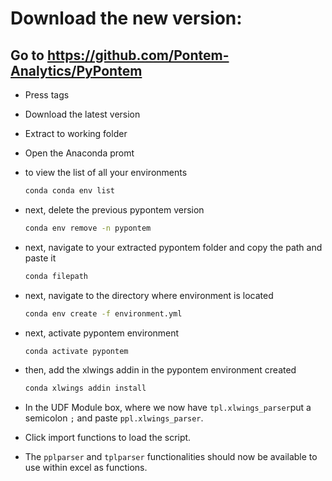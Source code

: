 # Download the new version:
## Go to https://github.com/Pontem-Analytics/PyPontem
- Press tags
- Download the latest version
- Extract to working folder
- Open the Anaconda promt

- to view the list of all your environments

    ```sh
    conda conda env list
    ```

- next, delete the previous pypontem version

    ```sh
    conda env remove -n pypontem
    ```
- next, navigate to your extracted pypontem folder and copy the path and paste it  

    ```sh
    conda filepath 
    ```

- next, navigate to the directory where environment is located

    ```sh
    conda env create -f environment.yml
    ```

- next, activate pypontem environment

    ```sh
    conda activate pypontem
    ```

- then, add the xlwings addin in the pypontem environment created

    ```sh
    conda xlwings addin install
    ```
- In the UDF Module box,  where we now have `tpl.xlwings_parser`put a semicolon `;` and paste `ppl.xlwings_parser`.
- Click import functions to load the script.
- The `pplparser` and `tplparser` functionalities should now be available to use within excel as functions.
